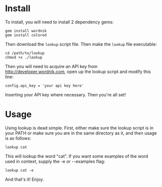 # Install

To install, you will need to install 2 dependency gems:

    gem install wordnik
    gem install colored

Then download the `lookup` script file. Then make the `lookup` file executable:

    cd /path/to/lookup
    chmod +x ./lookup

Then you will need to acquire an API key from http://developer.wordnik.com,
open up the lookup script and modify this line:

    config.api_key = 'your api key here'

Inserting your API key where necessary. Then you're all set!

# Usage

Using lookup is dead simple. First, either make sure the lookup script is
in your PATH or make sure you are in the same directory as it, and then
usage is as follows:

    lookup cat

This will lookup the word "cat". If you want some examples of the word
used in context, supply the -e or --examples flag:

    lookup cat -e

And that's it! Enjoy.
